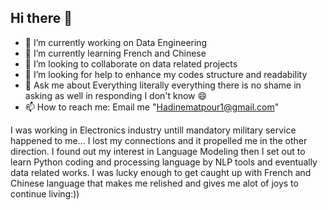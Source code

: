 ## Hi there 👋

<!--
**hadiraha/hadiraha** is a ✨ _special_ ✨ repository because its `README.md` (this file) appears on your GitHub profile.

Here are some ideas to get you started:


-->
- 🔭 I’m currently working on Data Engineering 
- 🌱 I’m currently learning French and Chinese 
- 👯 I’m looking to collaborate on data related projects
- 🤔 I’m looking for help to enhance my codes structure and readability
- 💬 Ask me about Everything literally everything there is no shame in asking as well in responding I don't know 😄
- 📫 How to reach me: Email me "Hadinematpour1@gmail.com"

I was working in Electronics industry untill mandatory military service happened to me... 
I lost my connections and it propelled me in the other direction.
I found out my interest in Language Modeling then I set out to learn Python coding and processing language by NLP tools and eventually data related works.
I was lucky enough to get caught up with French and Chinese language that makes me relished and gives me alot of joys to continue living:))
